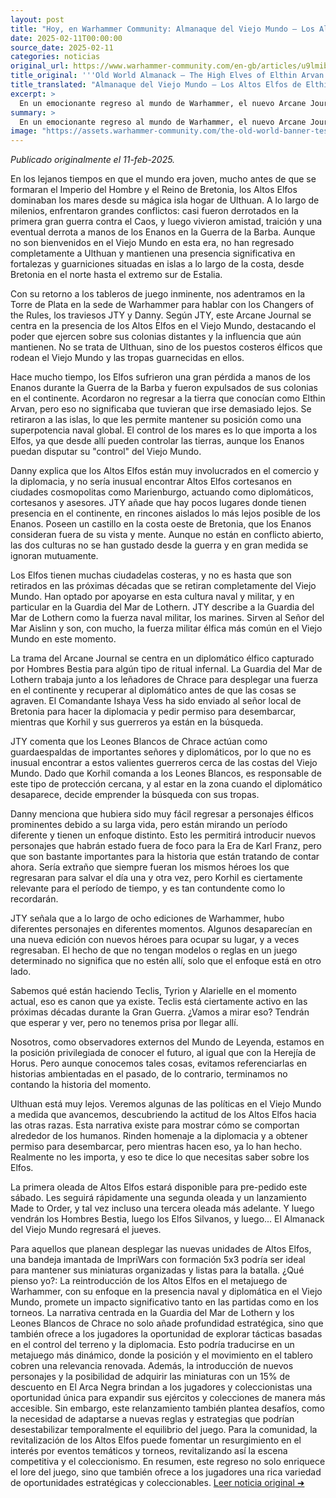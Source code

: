 ```yaml
---
layout: post
title: "Hoy, en Warhammer Community: Almanaque del Viejo Mundo – Los Altos Elfos de Elthin Arvan - Comunidad Warhammer"
date: 2025-02-11T00:00:00
source_date: 2025-02-11
categories: noticias
original_url: https://www.warhammer-community.com/en-gb/articles/u9lmibri/old-world-almanack-the-high-elves-of-elthin-arvan/
title_original: '''Old World Almanack – The High Elves of Elthin Arvan - Warhammer Community'''
title_translated: "Almanaque del Viejo Mundo – Los Altos Elfos de Elthin Arvan - Comunidad Warhammer"
excerpt: >
  En un emocionante regreso al mundo de Warhammer, el nuevo Arcane Journal se centra en la presencia de los Altos Elfos en The Old World. Aunque expulsados de sus colonias en el continente tras la Guerra de la Barba, los Altos Elfos han mantenido su poderío naval desde sus fortalezas costeras. Este libro explora cómo, a través del comercio y la diplomacia, los Elfos continúan influyendo en el Viejo Mundo. Con una narrativa que incluye rescates audaces y la introducción de nuevos personajes, los jugadores pueden esperar una experiencia rica en estrategia y aventura. ¡Prepárate para navegar por mares llenos de intriga y desafíos!
summary: >
  En un emocionante regreso al mundo de Warhammer, el nuevo Arcane Journal se centra en la presencia de los Altos Elfos en The Old World. Aunque expulsados de sus colonias en el continente tras la Guerra de la Barba, los Altos Elfos han mantenido su poderío naval desde sus fortalezas costeras. Este libro explora cómo, a través del comercio y la diplomacia, los Elfos continúan influyendo en el Viejo Mundo. Con una narrativa que incluye rescates audaces y la introducción de nuevos personajes, los jugadores pueden esperar una experiencia rica en estrategia y aventura. ¡Prepárate para navegar por mares llenos de intriga y desafíos!
image: "https://assets.warhammer-community.com/the-old-world-banner-test.jpg"
---
```


*Publicado originalmente el 11-feb-2025.*

En los lejanos tiempos en que el mundo era joven, mucho antes de que se formaran el Imperio del Hombre y el Reino de Bretonia, los Altos Elfos dominaban los mares desde su mágica isla hogar de Ulthuan. A lo largo de milenios, enfrentaron grandes conflictos: casi fueron derrotados en la primera gran guerra contra el Caos, y luego vivieron amistad, traición y una eventual derrota a manos de los Enanos en la Guerra de la Barba. Aunque no son bienvenidos en el Viejo Mundo en esta era, no han regresado completamente a Ulthuan y mantienen una presencia significativa en fortalezas y guarniciones situadas en islas a lo largo de la costa, desde Bretonia en el norte hasta el extremo sur de Estalia.

Con su retorno a los tableros de juego inminente, nos adentramos en la Torre de Plata en la sede de Warhammer para hablar con los Changers of the Rules, los traviesos JTY y Danny. Según JTY, este Arcane Journal se centra en la presencia de los Altos Elfos en el Viejo Mundo, destacando el poder que ejercen sobre sus colonias distantes y la influencia que aún mantienen. No se trata de Ulthuan, sino de los puestos costeros élficos que rodean el Viejo Mundo y las tropas guarnecidas en ellos.

Hace mucho tiempo, los Elfos sufrieron una gran pérdida a manos de los Enanos durante la Guerra de la Barba y fueron expulsados de sus colonias en el continente. Acordaron no regresar a la tierra que conocían como Elthin Arvan, pero eso no significaba que tuvieran que irse demasiado lejos. Se retiraron a las islas, lo que les permite mantener su posición como una superpotencia naval global. El control de los mares es lo que importa a los Elfos, ya que desde allí pueden controlar las tierras, aunque los Enanos puedan disputar su "control" del Viejo Mundo.

Danny explica que los Altos Elfos están muy involucrados en el comercio y la diplomacia, y no sería inusual encontrar Altos Elfos cortesanos en ciudades cosmopolitas como Marienburgo, actuando como diplomáticos, cortesanos y asesores. JTY añade que hay pocos lugares donde tienen presencia en el continente, en rincones aislados lo más lejos posible de los Enanos. Poseen un castillo en la costa oeste de Bretonia, que los Enanos consideran fuera de su vista y mente. Aunque no están en conflicto abierto, las dos culturas no se han gustado desde la guerra y en gran medida se ignoran mutuamente.

Los Elfos tienen muchas ciudadelas costeras, y no es hasta que son retirados en las próximas décadas que se retiran completamente del Viejo Mundo. Han optado por apoyarse en esta cultura naval y militar, y en particular en la Guardia del Mar de Lothern. JTY describe a la Guardia del Mar de Lothern como la fuerza naval militar, los marines. Sirven al Señor del Mar Aislinn y son, con mucho, la fuerza militar élfica más común en el Viejo Mundo en este momento.

La trama del Arcane Journal se centra en un diplomático élfico capturado por Hombres Bestia para algún tipo de ritual infernal. La Guardia del Mar de Lothern trabaja junto a los leñadores de Chrace para desplegar una fuerza en el continente y recuperar al diplomático antes de que las cosas se agraven. El Comandante Ishaya Vess ha sido enviado al señor local de Bretonia para hacer la diplomacia y pedir permiso para desembarcar, mientras que Korhil y sus guerreros ya están en la búsqueda.

JTY comenta que los Leones Blancos de Chrace actúan como guardaespaldas de importantes señores y diplomáticos, por lo que no es inusual encontrar a estos valientes guerreros cerca de las costas del Viejo Mundo. Dado que Korhil comanda a los Leones Blancos, es responsable de este tipo de protección cercana, y al estar en la zona cuando el diplomático desaparece, decide emprender la búsqueda con sus tropas.

Danny menciona que hubiera sido muy fácil regresar a personajes élficos prominentes debido a su larga vida, pero están mirando un período diferente y tienen un enfoque distinto. Esto les permitirá introducir nuevos personajes que habrán estado fuera de foco para la Era de Karl Franz, pero que son bastante importantes para la historia que están tratando de contar ahora. Sería extraño que siempre fueran los mismos héroes los que regresaran para salvar el día una y otra vez, pero Korhil es ciertamente relevante para el período de tiempo, y es tan contundente como lo recordarán.

JTY señala que a lo largo de ocho ediciones de Warhammer, hubo diferentes personajes en diferentes momentos. Algunos desaparecían en una nueva edición con nuevos héroes para ocupar su lugar, y a veces regresaban. El hecho de que no tengan modelos o reglas en un juego determinado no significa que no estén allí, solo que el enfoque está en otro lado.

Sabemos qué están haciendo Teclis, Tyrion y Alarielle en el momento actual, eso es canon que ya existe. Teclis está ciertamente activo en las próximas décadas durante la Gran Guerra. ¿Vamos a mirar eso? Tendrán que esperar y ver, pero no tenemos prisa por llegar allí.

Nosotros, como observadores externos del Mundo de Leyenda, estamos en la posición privilegiada de conocer el futuro, al igual que con la Herejía de Horus. Pero aunque conocemos tales cosas, evitamos referenciarlas en historias ambientadas en el pasado, de lo contrario, terminamos no contando la historia del momento.

Ulthuan está muy lejos. Veremos algunas de las políticas en el Viejo Mundo a medida que avancemos, descubriendo la actitud de los Altos Elfos hacia las otras razas. Esta narrativa existe para mostrar cómo se comportan alrededor de los humanos. Rinden homenaje a la diplomacia y a obtener permiso para desembarcar, pero mientras hacen eso, ya lo han hecho. Realmente no les importa, y eso te dice lo que necesitas saber sobre los Elfos.

La primera oleada de Altos Elfos estará disponible para pre-pedido este sábado. Les seguirá rápidamente una segunda oleada y un lanzamiento Made to Order, y tal vez incluso una tercera oleada más adelante. Y luego vendrán los Hombres Bestia, luego los Elfos Silvanos, y luego... El Almanack del Viejo Mundo regresará el jueves.

Para aquellos que planean desplegar las nuevas unidades de Altos Elfos, una bandeja imantada de ImpriWars con formación 5x3 podría ser ideal para mantener sus miniaturas organizadas y listas para la batalla.
¿Qué pienso yo?: La reintroducción de los Altos Elfos en el metajuego de Warhammer, con su enfoque en la presencia naval y diplomática en el Viejo Mundo, promete un impacto significativo tanto en las partidas como en los torneos. La narrativa centrada en la Guardia del Mar de Lothern y los Leones Blancos de Chrace no solo añade profundidad estratégica, sino que también ofrece a los jugadores la oportunidad de explorar tácticas basadas en el control del terreno y la diplomacia. Esto podría traducirse en un metajuego más dinámico, donde la posición y el movimiento en el tablero cobren una relevancia renovada. Además, la introducción de nuevos personajes y la posibilidad de adquirir las miniaturas con un 15% de descuento en El Arca Negra brindan a los jugadores y coleccionistas una oportunidad única para expandir sus ejércitos y colecciones de manera más accesible. Sin embargo, este relanzamiento también plantea desafíos, como la necesidad de adaptarse a nuevas reglas y estrategias que podrían desestabilizar temporalmente el equilibrio del juego. Para la comunidad, la revitalización de los Altos Elfos puede fomentar un resurgimiento en el interés por eventos temáticos y torneos, revitalizando así la escena competitiva y el coleccionismo. En resumen, este regreso no solo enriquece el lore del juego, sino que también ofrece a los jugadores una rica variedad de oportunidades estratégicas y coleccionables.
[Leer noticia original ➜](https://www.warhammer-community.com/en-gb/articles/u9lmibri/old-world-almanack-the-high-elves-of-elthin-arvan/)
